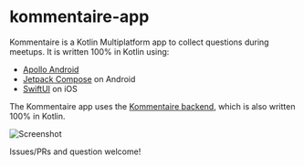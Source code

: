 # kommentaire-app

Kommentaire is a Kotlin Multiplatform app to collect questions during meetups. It is written 100% in Kotlin using:

* [Apollo Android](https://github.com/apollographql/apollo-android) 
* [Jetpack Compose](https://developer.android.com/jetpack/compose) on Android
* [SwiftUI](https://developer.apple.com/xcode/swiftui/) on iOS

The Kommentaire app uses the [Kommentaire backend](https://github.com/aaudelin/kommentaire-server), which is also written 100% in Kotlin.


![Screenshot](screenshot.png)

Issues/PRs and question welcome!
